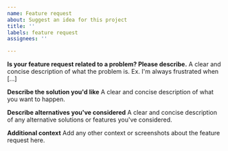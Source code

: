 ```yaml
---
name: Feature request
about: Suggest an idea for this project
title: ''
labels: feature request
assignees: ''

---
```


<!--
Note: Please only use this template to make feature requests of the `chatkit-server-node` SDK. Please direct more general feature requests for Chatkit itself to [chatkit-features@pusher.com](mailto:chatkit-features@pusher.com). For general queries dedicated support is always available at [support.pusher.com](https://support.pusher.com) and [support@pusher.com](mailto:support@pusher.com).
-->

**Is your feature request related to a problem? Please describe.**
A clear and concise description of what the problem is. Ex. I'm always frustrated when [...]

**Describe the solution you'd like**
A clear and concise description of what you want to happen.

**Describe alternatives you've considered**
A clear and concise description of any alternative solutions or features you've considered.

**Additional context**
Add any other context or screenshots about the feature request here.

